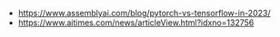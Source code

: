 - https://www.assemblyai.com/blog/pytorch-vs-tensorflow-in-2023/
- https://www.aitimes.com/news/articleView.html?idxno=132756